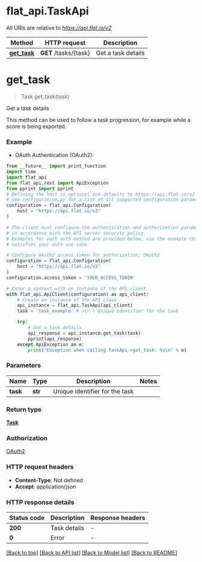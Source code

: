 # flat_api.TaskApi

All URIs are relative to *https://api.flat.io/v2*

Method | HTTP request | Description
------------- | ------------- | -------------
[**get_task**](TaskApi.md#get_task) | **GET** /tasks/{task} | Get a task details


# **get_task**
> Task get_task(task)

Get a task details

This method can be used to follow a task progression, for example while a score is being exported. 

### Example

* OAuth Authentication (OAuth2):
```python
from __future__ import print_function
import time
import flat_api
from flat_api.rest import ApiException
from pprint import pprint
# Defining the host is optional and defaults to https://api.flat.io/v2
# See configuration.py for a list of all supported configuration parameters.
configuration = flat_api.Configuration(
    host = "https://api.flat.io/v2"
)

# The client must configure the authentication and authorization parameters
# in accordance with the API server security policy.
# Examples for each auth method are provided below, use the example that
# satisfies your auth use case.

# Configure OAuth2 access token for authorization: OAuth2
configuration = flat_api.Configuration(
    host = "https://api.flat.io/v2"
)
configuration.access_token = 'YOUR_ACCESS_TOKEN'

# Enter a context with an instance of the API client
with flat_api.ApiClient(configuration) as api_client:
    # Create an instance of the API class
    api_instance = flat_api.TaskApi(api_client)
    task = 'task_example' # str | Unique identifier for the task

    try:
        # Get a task details
        api_response = api_instance.get_task(task)
        pprint(api_response)
    except ApiException as e:
        print("Exception when calling TaskApi->get_task: %s\n" % e)
```

### Parameters

Name | Type | Description  | Notes
------------- | ------------- | ------------- | -------------
 **task** | **str**| Unique identifier for the task | 

### Return type

[**Task**](Task.md)

### Authorization

[OAuth2](../README.md#OAuth2)

### HTTP request headers

 - **Content-Type**: Not defined
 - **Accept**: application/json

### HTTP response details
| Status code | Description | Response headers |
|-------------|-------------|------------------|
**200** | Task details |  -  |
**0** | Error |  -  |

[[Back to top]](#) [[Back to API list]](../README.md#documentation-for-api-endpoints) [[Back to Model list]](../README.md#documentation-for-models) [[Back to README]](../README.md)

